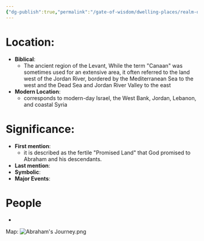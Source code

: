 ```yaml
---
{"dg-publish":true,"permalink":"/gate-of-wisdom/dwelling-places/realm-of-humans/canaan/","tags":["GateWisdom","RealmofHumans"]}
---
```


# Location: 
- **Biblical**: 
	- The ancient region of the Levant, While the term "Canaan" was sometimes used for an extensive area, it often referred to the land west of the Jordan River, bordered by the Mediterranean Sea to the west and the Dead Sea and Jordan River Valley to the east
- **Modern Location**:  
	- corresponds to modern-day Israel, the West Bank, Jordan, Lebanon, and coastal Syria

# Significance:
- **First mention**:
	- it is described as the fertile "Promised Land" that God promised to Abraham and his descendants. 
- **Last mention**:
- **Symbolic**: 
- **Major Events**:

# People
- 

Map: ![Abraham's Journey.png](/img/user/Assets/attachments/Abraham's%20Journey.png)





